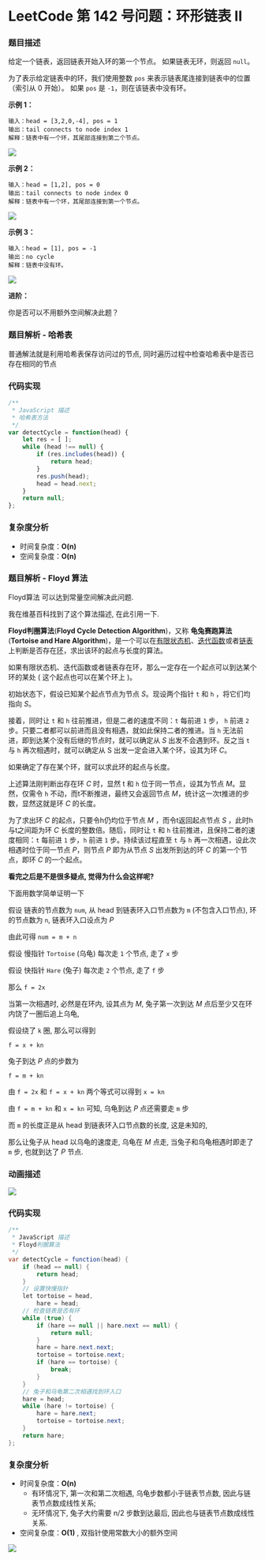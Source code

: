 # LeetCode 第 142 号问题：环形链表 II

### 题目描述

给定一个链表，返回链表开始入环的第一个节点。 如果链表无环，则返回 `null`。

为了表示给定链表中的环，我们使用整数 `pos` 来表示链表尾连接到链表中的位置（索引从 0 开始）。 如果 `pos` 是 `-1`，则在该链表中没有环。

**示例 1：**

```
输入：head = [3,2,0,-4], pos = 1
输出：tail connects to node index 1
解释：链表中有一个环，其尾部连接到第二个节点。
```

![](https://blog-1257126549.cos.ap-guangzhou.myqcloud.com/blog/vweoq.png)

**示例 2：**

```
输入：head = [1,2], pos = 0
输出：tail connects to node index 0
解释：链表中有一个环，其尾部连接到第一个节点。
```

![](https://blog-1257126549.cos.ap-guangzhou.myqcloud.com/blog/kxbrz.png)

**示例 3：**

```
输入：head = [1], pos = -1
输出：no cycle
解释：链表中没有环。
```

![](https://blog-1257126549.cos.ap-guangzhou.myqcloud.com/blog/w3vsg.png)

**进阶：**

你是否可以不用额外空间解决此题？

### 题目解析 - 哈希表

普通解法就是利用哈希表保存访问过的节点, 同时遍历过程中检查哈希表中是否已存在相同的节点

### 代码实现

```javascript
/**
 * JavaScript 描述
 * 哈希表方法
 */
var detectCycle = function(head) {
    let res = [ ];
    while (head !== null) {
        if (res.includes(head)) {
            return head;
        }
        res.push(head);
        head = head.next;
    }
    return null;
};
```

### 复杂度分析

- 时间复杂度：**O(n)**
- 空间复杂度：**O(n)**

### 题目解析 - Floyd 算法

Floyd算法 可以达到常量空间解决此问题.

我在维基百科找到了这个算法描述, 在此引用一下.

**Floyd判圈算法**(**Floyd Cycle Detection Algorithm**)，又称 **龟兔赛跑算法**(**Tortoise and Hare Algorithm**)，是一个可以在[有限状态机](https://zh.wikipedia.org/wiki/有限状态机)、[迭代函数](https://zh.wikipedia.org/wiki/迭代函数)或者[链表](https://zh.wikipedia.org/wiki/链表)上判断是否存在[环](https://zh.wikipedia.org/wiki/環_(圖論))，求出该环的起点与长度的算法。

如果有限状态机、迭代函数或者链表存在环，那么一定存在一个起点可以到达某个环的某处 ( 这个起点也可以在某个环上 )。

初始状态下，假设已知某个起点节点为节点 *S*。现设两个指针 `t` 和 `h` ，将它们均指向 *S*。

接着，同时让 `t` 和 `h` 往前推进，但是二者的速度不同：`t` 每前进 `1` 步， `h` 前进 `2` 步。只要二者都可以前进而且没有相遇，就如此保持二者的推进。当 `h` 无法前进，即到达某个没有后继的节点时，就可以确定从 *S* 出发不会遇到环。反之当 `t` 与 `h` 再次相遇时，就可以确定从 S 出发一定会进入某个环，设其为环 *C*。

如果确定了存在某个环，就可以求此环的起点与长度。

上述算法刚判断出存在环 *C* 时，显然 t 和 `h` 位于同一节点，设其为节点 *M*。显然，仅需令 `h` 不动，而t不断推进，最终又会返回节点 *M*，统计这一次t推进的步数，显然这就是环 *C* 的长度。

为了求出环 *C* 的起点，只要令h仍均位于节点 *M* ，而令t返回起点节点 *S* ，此时h与t之间距为环 *C* 长度的整数倍。随后，同时让 `t` 和 `h` 往前推进，且保持二者的速度相同：`t` 每前进 `1` 步，`h` 前进 `1` 步。持续该过程直至 `t` 与 `h` 再一次相遇，设此次相遇时位于同一节点 *P*，则节点 *P* 即为从节点 *S* 出发所到达的环 *C* 的第一个节点，即环 *C* 的一个起点。

**看完之后是不是很多疑点, 觉得为什么会这样呢?** 

下面用数学简单证明一下

假设 链表的节点数为 `num`, 从 head 到链表环入口节点数为 `m` (不包含入口节点), 环的节点数为 `n`, 链表环入口设点为 *P*

由此可得 `num = m + n`

假设 慢指针 `Tortoise` (乌龟) 每次走 `1` 个节点, 走了 `x` 步

假设 快指针 `Hare` (兔子) 每次走 `2` 个节点, 走了 `f` 步

那么 `f = 2x`

当第一次相遇时, 必然是在环内, 设其点为 *M*, 兔子第一次到达 *M* 点后至少又在环内饶了一圈后追上乌龟, 

假设绕了 `k` 圈, 那么可以得到

`f = x + kn`

兔子到达 *P* 点的步数为

`f = m + kn`

由 `f = 2x` 和 `f = x + kn` 两个等式可以得到 `x = kn`

由 `f = m + kn` 和 `x = kn` 可知, 乌龟到达 *P* 点还需要走 `m` 步

而 `m` 的长度正是从 head 到链表环入口节点数的长度, 这是未知的,

那么让兔子从 head 以乌龟的速度走, 乌龟在 *M* 点走, 当兔子和乌龟相遇时即走了 `m` 步, 也就到达了 *P* 节点.

### 动画描述

![](../Animation/Animation.gif)

### 代码实现

```java
/**
 * JavaScript 描述
 * Floyd判圈算法
 */
var detectCycle = function(head) {
    if (head == null) {
        return head;
    }
    // 设置快慢指针
    let tortoise = head,
        hare = head;
    // 检查链表是否有环
    while (true) {
        if (hare == null || hare.next == null) {
            return null;
        }
        hare = hare.next.next;
        tortoise = tortoise.next;
        if (hare == tortoise) {
            break;
        }
    }
    // 兔子和乌龟第二次相遇找到环入口
    hare = head;
    while (hare != tortoise) {
        hare = hare.next;
        tortoise = tortoise.next;
    }
    return hare;
};
```

### 复杂度分析

- 时间复杂度：**O(n)**
  - 有环情况下, 第一次和第二次相遇, 乌龟步数都小于链表节点数, 因此与链表节点数成线性关系;
  - 无环情况下, 兔子大约需要 n/2 步数到达最后, 因此也与链表节点数成线性关系.
- 空间复杂度：**O(1)** , 双指针使用常数大小的额外空间 

![](../../Pictures/qrcode.jpg)